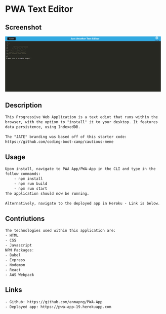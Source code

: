 # PWA Text Editor

## Screenshot
![Screenshot of Deployed Application](Screenshot.png)

## Description
    This Progressive Web Application is a text ediot that runs within the browser, with the option to "install" it to your desktop. It features data persistence, using IndexedDB. 

    The "JATE" branding was based off of this starter code: https://github.com/coding-boot-camp/cautious-meme 

## Usage
    Upon install, navigate to PWA App/PWA-App in the CLI and type in the follow commands:
        - npm install
        - npm run build
        - npm run start
    The application should now be running.

    Alternatively, navigate to the deployed app in Heroku - Link is below.

## Contriutions
    The technologies used within this application are:
    - HTML
    - CSS
    - Javascript
    NPM Packages:
    - Babel
    - Express
    - Nodemon
    - React
    - AWS Webpack 

## Links
    - Github: https://github.com/annapng/PWA-App
    - Deployed app: https://pwa-app-19.herokuapp.com
